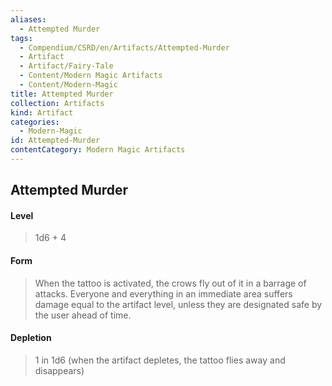 ```yaml
---
aliases:
  - Attempted Murder
tags:
  - Compendium/CSRD/en/Artifacts/Attempted-Murder
  - Artifact
  - Artifact/Fairy-Tale
  - Content/Modern Magic Artifacts
  - Content/Modern-Magic
title: Attempted Murder
collection: Artifacts
kind: Artifact
categories:
  - Modern-Magic
id: Attempted-Murder
contentCategory: Modern Magic Artifacts
---
```

## Attempted Murder   
#### Level   
>1d6  + 4  
#### Form  
>When the tattoo is activated, the crows fly out of it in a barrage of attacks. Everyone and everything in an immediate area suffers damage equal to the artifact level, unless they are designated safe by the user ahead of time.   
#### Depletion   
>1 in 1d6 (when the artifact depletes, the tattoo flies away and disappears)  
  
